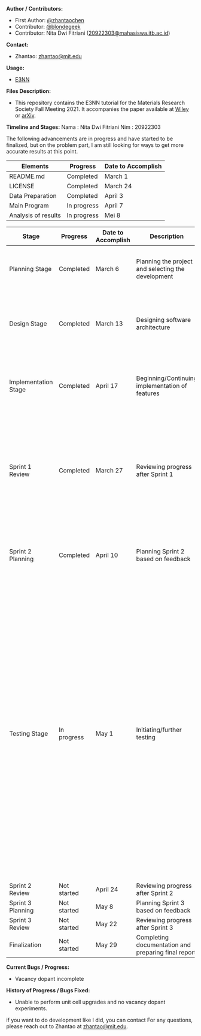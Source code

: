 
**Author / Contributors:**
- First Author: [@zhantaochen](https://github.com/zhantaochen)
- Contributor: [@blondegeek](https://github.com/blondegeek)
- Contributor: Nita Dwi Fitriani (20922303@mahasiswa.itb.ac.id)

**Contact:** 
- Zhantao: [zhantao@mit.edu](mailto:zhantao@mit.edu)

**Usage:** 
- [E3NN](https://e3nn.org/)

**Files Description:** 
- This repository contains the E3NN tutorial for the Materials Research Society Fall Meeting 2021. It accompanies the paper available at [Wiley](https://onlinelibrary.wiley.com/doi/10.1002/advs.202004214) or [arXiv](https://arxiv.org/pdf/2009.05163.pdf).
  
**Timeline and Stages:** 
Nama : Nita Dwi Fitriani
Nim :  20922303

The following advancements are in progress and have started to be finalized, but on the problem part, I am still looking for ways to get more accurate results at this point. 

| Elements         | Progress    | Date to Accomplish |
|------------------|-------------|--------------------|
| README.md        | Completed   | March 1            |
| LICENSE          | Completed   | March 24           |
| Data Preparation | Completed | April 3            |
| Main Program     | In progress | April 7            |
| Analysis of results    | In progress | Mei 8            |

| Stage              | Progress   | Date to Accomplish | Description                                                                                                                        | Problem                                                                                                                               |
|--------------------|------------|---------------------|------------------------------------------------------------------------------------------------------------------------------------|---------------------------------------------------------------------------------------------------------------------------------------|
| Planning Stage     | Completed  | March 6             | Planning the project and selecting the development                                                                               | Learn Material Science Especially Phonon DOS and Model E3NN                                                                     |
| Design Stage       | Completed  | March 13            | Designing software architecture                                                                                                    | Creating architecture in accordance with the methods used with literacy understanding from journals                               |
| Implementation Stage | Completed | April 17            | Beginning/Continuing implementation of features                                                                                   | Prepare for testing orthorhombic FeS new material with Multi-dimensional data                                                      |
| Sprint 1 Review    | Completed  | March 27            | Reviewing progress after Sprint 1                                                                                                  | Difficulty in preparing complex data with tools and ensuring data suitability through visualization and validation with VESTA, Existence of multidimensional data requiring preprocessing |
| Sprint 2 Planning  | Completed  | April 10            | Planning Sprint 2 based on feedback                                                                                                | Testing Supercell material with TiO2 doping Al, Cu, Mo, and W, observe the results, and try to vacancy data                     |
| Testing Stage      | In progress| May 1               | Initiating/further testing                                                                                                         | Doping with Al, Cu, Mo, and W in TiO2 improves the DOS phonon graph because they affect the structure and interactions in the TiO2 crystal, causing an increase in phonon energy at some energy points. This indicates a significant change in the vibrational properties of TiO2 that is potentially important in technological applications. Vacancy in the FeS material does not show a significant change in the graph, the vacancy result of 8% with perfect material still produces the same prediction, it needs to be reviewed |
| Sprint 2 Review    | Not started| April 24            | Reviewing progress after Sprint 2                                                                                                  | None                                                                                                                                 |
| Sprint 3 Planning  | Not started| May 8               | Planning Sprint 3 based on feedback                                                                                                | None                                                                                                                                 |
| Sprint 3 Review    | Not started| May 22              | Reviewing progress after Sprint 3                                                                                                  | None                                                                                                                                 |
| Finalization       | Not started| May 29              | Completing documentation and preparing final report                                                                                | None                                                                                                                                 |


**Current Bugs / Progress:** 
- Vacancy dopant incomplete

**History of Progress / Bugs Fixed:** 
- Unable to perform unit cell upgrades and no vacancy dopant experiments.


if you want to do development like I did, you can contact 
For any questions, please reach out to Zhantao at [zhantao@mit.edu](mailto:zhantao@mit.edu).
